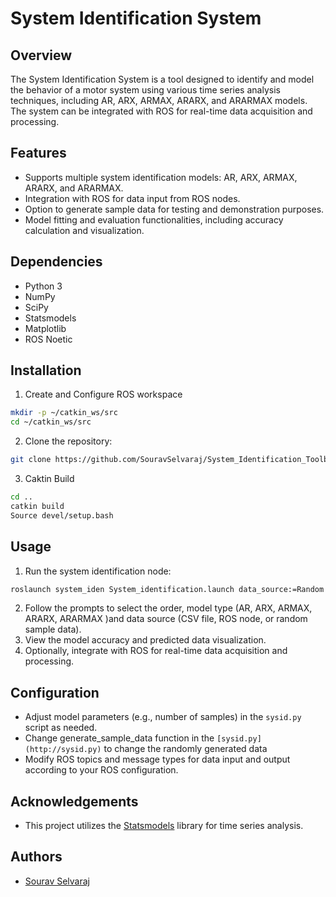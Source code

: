 # System Identification System

## Overview

The System Identification System is a tool designed to identify and model the behavior of a motor system using various time series analysis techniques, including AR, ARX, ARMAX, ARARX, and ARARMAX models. The system can be integrated with ROS for real-time data acquisition and processing.

## Features

- Supports multiple system identification models: AR, ARX, ARMAX, ARARX, and ARARMAX.
- Integration with ROS for data input from ROS nodes.
- Option to generate sample data for testing and demonstration purposes.
- Model fitting and evaluation functionalities, including accuracy calculation and visualization.

## Dependencies

- Python 3
- NumPy
- SciPy
- Statsmodels
- Matplotlib
- ROS Noetic

## Installation

1. Create and Configure ROS workspace

```bash
mkdir -p ~/catkin_ws/src
cd ~/catkin_ws/src
```

2. Clone the repository:

```bash
git clone https://github.com/SouravSelvaraj/System_Identification_Toolbox_ROS.git
```

3. Caktin Build

```bash
cd ..
catkin build
Source devel/setup.bash
```

## Usage

1. Run the system identification node:

```bash
roslaunch system_iden System_identification.launch data_source:=Random selected_model:=ARX order:=3
```

2. Follow the prompts to select the order, model type (AR, ARX, ARMAX, ARARX, ARARMAX )and data source (CSV file, ROS node, or random sample data).
3. View the model accuracy and predicted data visualization.
4. Optionally, integrate with ROS for real-time data acquisition and processing.

## Configuration

- Adjust model parameters (e.g., number of samples) in the `sysid.py` script as needed.
- Change generate_sample_data function in the `[sysid.py](http://sysid.py)` to change the randomly generated data
- Modify ROS topics and message types for data input and output according to your ROS configuration.

## Acknowledgements

- This project utilizes the [Statsmodels](https://www.statsmodels.org/stable/index.html) library for time series analysis.

## Authors

- [Sourav Selvaraj](https://www.linkedin.com/in/souravselvaraj/)
